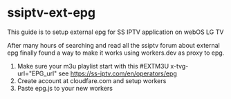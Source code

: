 # ssiptv-ext-epg
This guide is to setup external epg for SS IPTV application on webOS LG TV

After many hours of searching and read all the ssiptv forum about external epg
finally found a way to make it works using workers.dev as proxy to epg.

1. Make sure your m3u playlist start with this #EXTM3U x-tvg-url="EPG_url"
   see https://ss-iptv.com/en/operators/epg
2. Create account at cloudfare.com and setup workers
3. Paste epg.js to your new workers
